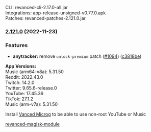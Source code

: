 CLI: revanced-cli-2.17.0-all.jar  
Integrations: app-release-unsigned-v0.77.0.apk  
Patches: revanced-patches-2.121.0.jar  

### [2.121.0](https://github.com/revanced/revanced-patches/compare/v2.120.0...v2.121.0) (2022-11-23)
### Features
* **anytracker:** remove `unlock-premium` patch ([#1094](https://github.com/revanced/revanced-patches/issues/1094)) ([c3818be](https://github.com/revanced/revanced-patches/commit/c3818befc6e342ff04bc8e9fde84a667c123d7ab))

  
**App Versions:**  
Music (arm64-v8a): 5.31.50  
Reddit: 2022.43.0  
Twitch: 14.2.0  
Twitter: 9.65.6-release.0  
YouTube: 17.45.36  
TikTok: 27.1.2  
Music (arm-v7a): 5.31.50  

Install [Vanced Microg](https://github.com/TeamVanced/VancedMicroG/releases) to be able to use non-root YouTube or Music  

[revanced-magisk-module](https://github.com/j-hc/revanced-magisk-module)  
